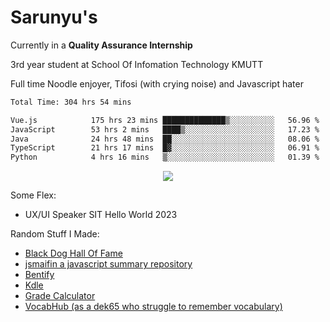 # Sarunyu's
<p>Currently in a <strong>Quality Assurance Internship</strong></p>
<p>3rd year student at School Of Infomation Technology KMUTT</p>
<p>Full time Noodle enjoyer, Tifosi (with crying noise) and Javascript hater</p>

<!--START_SECTION:waka-->

```txt
Total Time: 304 hrs 54 mins

Vue.js            175 hrs 23 mins ██████████████▒░░░░░░░░░░   56.96 %
JavaScript        53 hrs 2 mins   ████▒░░░░░░░░░░░░░░░░░░░░   17.23 %
Java              24 hrs 48 mins  ██░░░░░░░░░░░░░░░░░░░░░░░   08.06 %
TypeScript        21 hrs 17 mins  █▓░░░░░░░░░░░░░░░░░░░░░░░   06.91 %
Python            4 hrs 16 mins   ▒░░░░░░░░░░░░░░░░░░░░░░░░   01.39 %
```

<!--END_SECTION:waka-->
<div align=center>
  <img src="https://skillicons.dev/icons?i=typescript,javascript,nodejs,java,spring,react,vue,mysql,mongodb,docker,linux" />
</div>

Some Flex:
- UX/UI Speaker SIT Hello World 2023

Random Stuff I Made:
- [Black Dog Hall Of Fame](https://bdoghalloffame.vercel.app/)
- [jsmaifin a javascript summary repository](https://github.com/ssarunyu/js-maifin)
- [Bentify](https://bentify.vercel.app/)
- [Kdle](https://kdle.vercel.app/)
- [Grade Calculator](https://grade-calculator-virid.vercel.app/)
- [VocabHub (as a dek65 who struggle to remember vocabulary)](https://vocabhub.vercel.app/)
